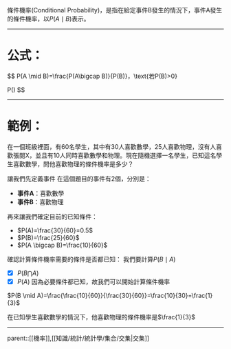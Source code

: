 條件機率(Conditional Probability)，是指在給定事件B發生的情況下，事件A發生的條件機率，以$P(A\mid B)$表示。
- - -
# 公式：
$$
P(A \mid B)=\frac{P(A\bigcap B)}{P(B)}，\text{若P(B)>0}

P()
$$
- - -
# 範例：
在一個班級裡面，有60名學生，其中有30人喜歡數學，25人喜歡物理，沒有人喜歡張閱X，並且有10人同時喜歡數學和物理。現在隨機選擇一名學生，已知這名學生喜歡數學，問他喜歡物理的條件機率是多少？

讓我們先定義事件
在這個題目的事件有2個，分別是：
- **事件A**：喜歡數學
- **事件B**：喜歡物理

再來讓我們確定目前的已知條件：
- $P(A)=\frac{30}{60}=0.5$
- $P(B)=\frac{25}{60}$
- $P(A \bigcap B)=\frac{10}{60}$

確認計算條件機率需要的條件是否都已知：
我們要計算$P(B \mid A)$
- [x] $P(B \bigcap A)$
- [x] $P(A)$
因為必要條件都已知，故我們可以開始計算條件機率

$P(B \mid A)=\frac{\frac{10}{60}}{\frac{30}{60}}=\frac{10}{30}=\frac{1}{3}$

在已知學生喜歡數學的情況下，他喜歡物理的條件機率是$\frac{1}{3}$
- - -
parent::[[機率]],[[知識/統計/統計學/集合/交集|交集]]